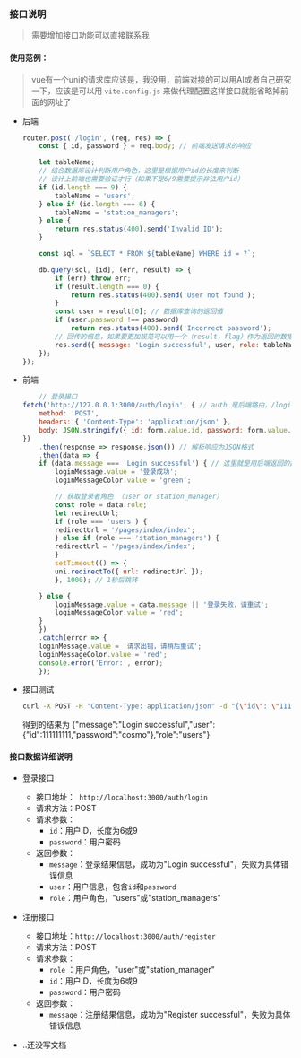 ### 接口说明

> 需要增加接口功能可以直接联系我

#### 使用范例：

> vue有一个uni的请求库应该是，我没用，前端对接的可以用AI或者自己研究一下，应该是可以用 `vite.config.js` 来做代理配置这样接口就能省略掉前面的网址了

+ 后端

    ```js
    router.post('/login', (req, res) => {
        const { id, password } = req.body; // 前端发送请求的响应

        let tableName;
        // 结合数据库设计判断用户角色，这里是根据用户id的长度来判断
        // 设计上前端也需要验证才行（如果不是6/9需要提示非法用户id）
        if (id.length === 9) {
            tableName = 'users';
        } else if (id.length === 6) {
            tableName = 'station_managers';
        } else {
            return res.status(400).send('Invalid ID');
        }

        const sql = `SELECT * FROM ${tableName} WHERE id = ?`;

        db.query(sql, [id], (err, result) => {
            if (err) throw err;
            if (result.length === 0) {
                return res.status(400).send('User not found');
            }
            const user = result[0]; // 数据库查询的返回值
            if (user.password !== password)
                return res.status(400).send('Incorrect password');
            // 回传的信息，如果要更加规范可以用一个（result，flag）作为返回的数据，不过需要前端自己来进一步解析数据
            res.send({ message: 'Login successful', user, role: tableName });
        });
    });
    ```

+ 前端

    ```js
        // 登录接口
    fetch('http://127.0.0.1:3000/auth/login', { // auth 是后端路由，/login 相当于后端路由下的子路由
        method: 'POST',
        headers: { 'Content-Type': 'application/json' },
        body: JSON.stringify({ id: form.value.id, password: form.value.password }) // 传递用户名和密码(请求参数)
    })
        .then(response => response.json()) // 解析响应为JSON格式
        .then(data => {
        if (data.message === 'Login successful') { // 这里就是用后端返回的数据来判断登录是否成功
            loginMessage.value = '登录成功';
            loginMessageColor.value = 'green';

            // 获取登录者角色 （user or station_manager）
            const role = data.role;
            let redirectUrl;
            if (role === 'users') {
            redirectUrl = '/pages/index/index';
            } else if (role === 'station_managers') {
            redirectUrl = '/pages/index/index';
            }
            setTimeout(() => {
            uni.redirectTo({ url: redirectUrl });
            }, 1000); // 1秒后跳转

        } else {
            loginMessage.value = data.message || '登录失败，请重试';
            loginMessageColor.value = 'red';
        }
        })
        .catch(error => {
        loginMessage.value = '请求出错，请稍后重试';
        loginMessageColor.value = 'red';
        console.error('Error:', error);
        });
    ```

+ 接口测试

    ```bash
    curl -X POST -H "Content-Type: application/json" -d "{\"id\": \"111111111\", \"password\": \"cosmo\"}" http://localhost:3000/auth/login
    ```

    得到的结果为 {"message":"Login successful","user":{"id":111111111,"password":"cosmo"},"role":"users"}

#### 接口数据详细说明

+ 登录接口
    + 接口地址：` http://localhost:3000/auth/login`
    + 请求方法：POST
    + 请求参数：
        + `id`：用户ID，长度为6或9
        + `password`：用户密码
    + 返回参数：
        + `message`：登录结果信息，成功为"Login successful"，失败为具体错误信息
        + `user`：用户信息，包含`id`和`password`
        + `role`：用户角色，"users"或"station_managers"

+ 注册接口
    + 接口地址：`http://localhost:3000/auth/register`
    + 请求方法：POST
    + 请求参数：
        + `role` ：用户角色，"user"或"station_manager"
        + `id`：用户ID，长度为6或9
        + `password`：用户密码
    + 返回参数：
        + `message`：注册结果信息，成功为"Register successful"，失败为具体错误信息

+ ..还没写文档












